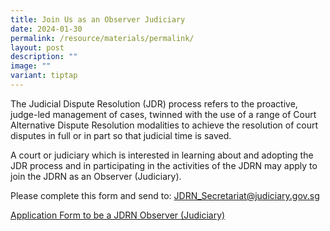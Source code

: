 ```yaml
---
title: Join Us as an Observer Judiciary
date: 2024-01-30
permalink: /resource/materials/permalink/
layout: post
description: ""
image: ""
variant: tiptap
---
```

<p>The Judicial Dispute Resolution (JDR) process refers to the proactive,
judge-led management of cases, twinned with the use of a range of Court
Alternative Dispute Resolution modalities to achieve the resolution of
court disputes in full or in part so that judicial time is saved.</p>
<p>A court or judiciary which is interested in learning about and adopting
the JDR process and in participating in the activities of the JDRN may
apply to join the JDRN as an Observer (Judiciary).</p>
<p>Please complete this form and send to: <a href="mailto:JDRN_Secretariat@judiciary.gov.sg" rel="noopener noreferrer nofollow" target="_blank">JDRN_Secretariat@judiciary.gov.sg</a>
</p>
<p></p>
<p><a href="/files/appln form to be an jdrn observer(jud)_9apr23.pdf" rel="noopener noreferrer nofollow" target="_blank">Application Form to be a JDRN Observer (Judiciary)</a>
</p>
<p></p>